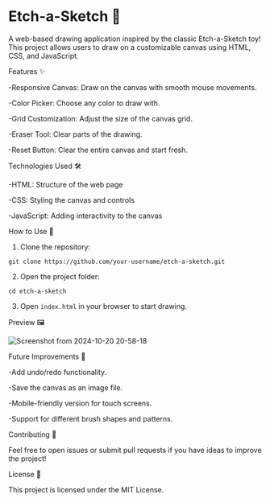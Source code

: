 # Etch-a-Sketch 🎨

A web-based drawing application inspired by the classic Etch-a-Sketch toy! This project allows users to draw on a customizable canvas using HTML, CSS, and JavaScript.

Features ✨

-Responsive Canvas: Draw on the canvas with smooth mouse movements.

-Color Picker: Choose any color to draw with.

-Grid Customization: Adjust the size of the canvas grid.

-Eraser Tool: Clear parts of the drawing.

-Reset Button: Clear the entire canvas and start fresh.


Technologies Used 🛠️

-HTML: Structure of the web page

-CSS: Styling the canvas and controls

-JavaScript: Adding interactivity to the canvas

How to Use 🚀

1. Clone the repository:

```git clone https://github.com/your-username/etch-a-sketch.git```

2. Open the project folder:

```cd etch-a-sketch```

3. Open ```index.html``` in your browser to start drawing.


Preview 🖼

![Screenshot from 2024-10-20 20-58-18](https://github.com/user-attachments/assets/86b447da-02c5-4246-89b0-d0c2d9140a3b)


Future Improvements 🚧

-Add undo/redo functionality.

-Save the canvas as an image file.

-Mobile-friendly version for touch screens.

-Support for different brush shapes and patterns.

Contributing 🤝

Feel free to open issues or submit pull requests if you have ideas to improve the project!


License 📜

This project is licensed under the MIT License.



